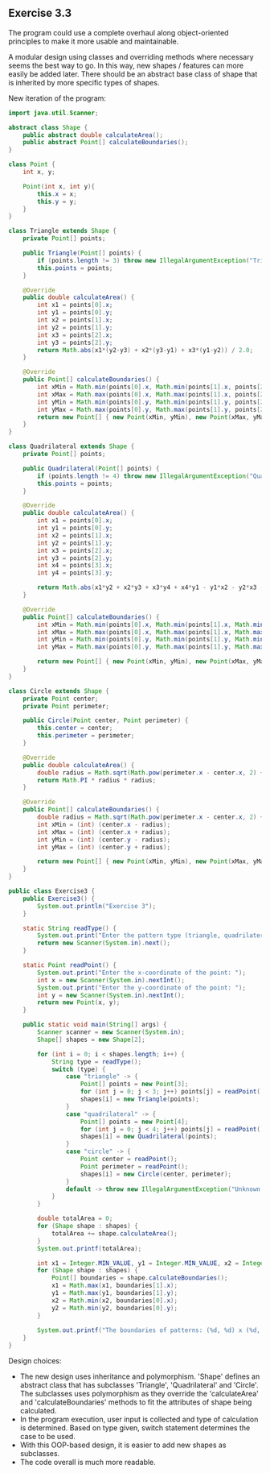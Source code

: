 
## Exercise 3.3

The program could use a complete overhaul along object-oriented principles to make it more usable and maintainable.

A modular design using classes and overriding methods where necessary seems the best way to go. In this way, new shapes / features can more easily be added later. There should be an abstract base class of shape that is inherited by more specific types of shapes.

New iteration of the program:

```Java
import java.util.Scanner;

abstract class Shape {
    public abstract double calculateArea();
    public abstract Point[] calculateBoundaries();
}

class Point {
    int x, y;

    Point(int x, int y){
        this.x = x;
        this.y = y;
    }
}

class Triangle extends Shape {
    private Point[] points;

    public Triangle(Point[] points) {
        if (points.length != 3) throw new IllegalArgumentException("Triangle must have three points!");
        this.points = points;
    }

    @Override
    public double calculateArea() {
        int x1 = points[0].x;
        int y1 = points[0].y;
        int x2 = points[1].x;
        int y2 = points[1].y;
        int x3 = points[2].x;
        int y3 = points[2].y;
        return Math.abs(x1*(y2-y3) + x2*(y3-y1) + x3*(y1-y2)) / 2.0;
    }

    @Override
    public Point[] calculateBoundaries() {
        int xMin = Math.min(points[0].x, Math.min(points[1].x, points[2].x));
        int xMax = Math.max(points[0].x, Math.max(points[1].x, points[2].x));
        int yMin = Math.min(points[0].y, Math.min(points[1].y, points[2].y));
        int yMax = Math.max(points[0].y, Math.max(points[1].y, points[2].y));
        return new Point[] { new Point(xMin, yMin), new Point(xMax, yMax) };
    }
}

class Quadrilateral extends Shape {
    private Point[] points;

    public Quadrilateral(Point[] points) {
        if (points.length != 4) throw new IllegalArgumentException("Quadrilateral needs 4 points!");
        this.points = points;
    }

    @Override
    public double calculateArea() {
        int x1 = points[0].x;
        int y1 = points[0].y;
        int x2 = points[1].x;
        int y2 = points[1].y;
        int x3 = points[2].x;
        int y3 = points[2].y;
        int x4 = points[3].x;
        int y4 = points[3].y;

        return Math.abs(x1*y2 + x2*y3 + x3*y4 + x4*y1 - y1*x2 - y2*x3 - y3*x4 - y4*x1) / 2.0;
    }

    @Override
    public Point[] calculateBoundaries() {
        int xMin = Math.min(points[0].x, Math.min(points[1].x, Math.min(points[2].x, points[3].x)));
        int xMax = Math.max(points[0].x, Math.max(points[1].x, Math.max(points[2].x, points[3].x)));
        int yMin = Math.min(points[0].y, Math.min(points[1].y, Math.min(points[2].y, points[3].y)));
        int yMax = Math.max(points[0].y, Math.max(points[1].y, Math.max(points[2].y, points[3].y)));

        return new Point[] { new Point(xMin, yMin), new Point(xMax, yMax) };
    }
}

class Circle extends Shape {
    private Point center;
    private Point perimeter;

    public Circle(Point center, Point perimeter) {
        this.center = center;
        this.perimeter = perimeter;
    }

    @Override
    public double calculateArea() {
        double radius = Math.sqrt(Math.pow(perimeter.x - center.x, 2) + Math.pow(perimeter.y - center.y, 2));
        return Math.PI * radius * radius;
    }

    @Override
    public Point[] calculateBoundaries() {
        double radius = Math.sqrt(Math.pow(perimeter.x - center.x, 2) + Math.pow(perimeter.y - center.y, 2));
        int xMin = (int) (center.x - radius);
        int xMax = (int) (center.x + radius);
        int yMin = (int) (center.y - radius);
        int yMax = (int) (center.y + radius);

        return new Point[] { new Point(xMin, yMin), new Point(xMax, yMax) };
    }
}

public class Exercise3 {
    public Exercise3() {
        System.out.println("Exercise 3");
    }

    static String readType() {
        System.out.print("Enter the pattern type (triangle, quadrilateral, circle): ");
        return new Scanner(System.in).next();
    }

    static Point readPoint() {
        System.out.print("Enter the x-coordinate of the point: ");
        int x = new Scanner(System.in).nextInt();
        System.out.print("Enter the y-coordinate of the point: ");
        int y = new Scanner(System.in).nextInt();
        return new Point(x, y);
    }

    public static void main(String[] args) {
        Scanner scanner = new Scanner(System.in);
        Shape[] shapes = new Shape[2];

        for (int i = 0; i < shapes.length; i++) {
            String type = readType();
            switch (type) {
                case "triangle" -> {
                    Point[] points = new Point[3];
                    for (int j = 0; j < 3; j++) points[j] = readPoint();
                    shapes[i] = new Triangle(points);
                }
                case "quadrilateral" -> {
                    Point[] points = new Point[4];
                    for (int j = 0; j < 4; j++) points[j] = readPoint();
                    shapes[i] = new Quadrilateral(points);
                }
                case "circle" -> {
                    Point center = readPoint();
                    Point perimeter = readPoint();
                    shapes[i] = new Circle(center, perimeter);
                }
                default -> throw new IllegalArgumentException("Unknown type");
            }
        }

        double totalArea = 0;
        for (Shape shape : shapes) {
            totalArea += shape.calculateArea();
        }
        System.out.printf(totalArea);

        int x1 = Integer.MIN_VALUE, y1 = Integer.MIN_VALUE, x2 = Integer.MAX_VALUE, y2 = Integer.MAX_VALUE;
        for (Shape shape : shapes) {
            Point[] boundaries = shape.calculateBoundaries();
            x1 = Math.max(x1, boundaries[1].x);
            y1 = Math.max(y1, boundaries[1].y);
            x2 = Math.min(x2, boundaries[0].x);
            y2 = Math.min(y2, boundaries[0].y);
        }
        
        System.out.printf("The boundaries of patterns: (%d, %d) x (%d, %d)%n", x2, y2, x1, y1);
    }
}
```
Design choices:

- The new design uses inheritance and polymorphism. 'Shape' defines an abstract class that has subclasses 'Triangle', 'Quadrilateral' and 'Circle'. The subclasses uses polymorphism as they override the 'calculateArea' and 'calculateBoundaries' methods to fit the attributes of shape being calculated.
- In the program execution, user input is collected and type of calculation is determined. Based on type given, switch statement determines the case to be used.
- With this OOP-based design, it is easier to add new shapes as subclasses.
- The code overall is much more readable.
